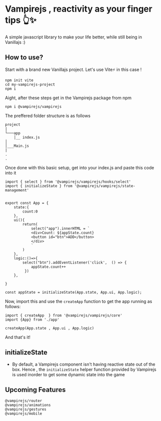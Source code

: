 #  Vampirejs , reactivity as your finger tips 👆✨

A simple javascript library to make your life better, while still being in Vanillajs :)

## How to use?
Start with a brand new Vanillajs project. Let's use Vite⚡ in this case !
```
npm init vite
cd my-vampirejs-project
npm i
```
Aight, after these steps get in the Vampirejs package from npm

```
npm i @vampirejs/vampirejs
```
The preffered folder structure is as follows

```
project
|
└───app
    │__ index.js
│   
│___Main.js
|
.
.
```

Once done with this basic setup, get into your index.js and paste this code into it
```
import { select } from '@vampirejs/vampirejs/hooks/select'
import { initializeState } from '@vampirejs/vampirejs/state-management'


export const App = {
    state:{
        count:0
    },
    ui(){
        return(
            select("app").innerHTML = `
            <div>Count: ${appState.count}
            <button id="btn">ADD</button>
            </div>
            `
        )
    },
    logic:()=>{
        select("btn").addEventListener('click',  () => {
            appState.count++
         })
    },
    
}

const appState = initializeState(App.state, App.ui, App.logic);

```
Now, import this and use the ```createApp``` function to get the app running as follows:
```
import { createApp  } from '@vampirejs/vampirejs/core'
import {App} from './app'

createApp(App.state , App.ui , App.logic)

```

And that's it! 

## initializeState
- By default, a Vampirejs component isn't having reactive state out of the box. Hence , the ```initializeState``` helper function provided by Vampirejs is used inorder to get some dynamic state into the game

## Upcoming Features
    @vampirejs/router
    @vampirejs/animations
    @vampirejs/gestures
    @vampirejs/mobile
